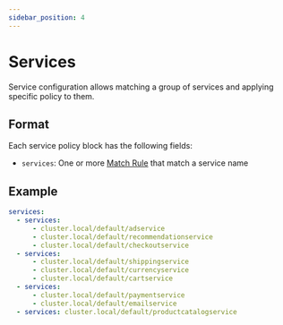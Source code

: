 ```yaml
---
sidebar_position: 4
---
```


# Services

Service configuration allows matching a group of services and applying specific policy to them.

## Format

Each service policy block has the following fields:

* `services`: One or more [Match Rule](Match%20Rule) that match a service name

## Example

```yaml
services:
  - services:
      - cluster.local/default/adservice
      - cluster.local/default/recommendationservice
      - cluster.local/default/checkoutservice
  - services:
      - cluster.local/default/shippingservice
      - cluster.local/default/currencyservice
      - cluster.local/default/cartservice
  - services:
      - cluster.local/default/paymentservice
      - cluster.local/default/emailservice
  - services: cluster.local/default/productcatalogservice
```
